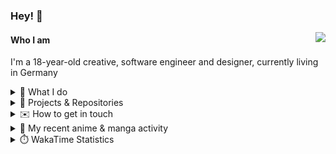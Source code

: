 ### Hey! 👋

[<img src="https://lanyard-profile-readme.vercel.app/api/228965621478588416" align="right">](https://discord.com/users/228965621478588416)

#### Who I am

I'm a 18-year-old creative, software engineer and designer, currently living in Germany

<details>
  <summary>💼 What I do</summary>

I currently am working on starting a publishing and management company for creatives.
I also am creative lead, community manager, and web developer at the Minecraft Server [Xenyria](https://xenyria.net) and the team behind it, [Pixelground Labs](https://pixelgroundlabs.com).
</details>

<details>
  <summary>📁 Projects & Repositories</summary>

<table>
    <thead>
        <tr>
            <th colspan=2>Svelte Libraries</th>
        </tr>
    </thead>
    <tbody>
        <tr>
            <td><a href="https://github.com/pixelgroundlabs/svelte-skinview3d">pixelgroundlabs/svelte-skinview3d</a></td>
            <td>A svelte component for rendering Minecraft SKins in 3D based on <a href="https://github.com/bs-community/skinview3d">skinview3d</a></td>
        </tr>
    </tbody>
    <thead>
        <tr>
            <th colspan=2>Minecraft Mods</th>
        </tr>
    </thead>
    <tbody>
        <tr>
            <td><a href="https://github.com/XenyriaNET/xeem">Xenyria Experience Enhancement Mod</a></td>
            <td>A client-side Minecraft Mod aiming to improve the experience on the Xenyria Minecraft Server</td>
        </tr>
    </tbody>
    <thead>
        <tr>
            <th colspan=2>Old Stuff</th>
        </tr>
    </thead>
    <tbody>
        <tr>
            <td><a href="https://github.com/OfficialCRUGG/lwstatus">lwstatus</a></td>
            <td>Lightweight webserver exposing various system metrics as a JSON endpoint and frontend</td>
        </tr>
        <tr>
            <td><a href="https://github.com/OfficialCRUGG/cfddns">cfddns / cloudflare-dyndns</a></td>
            <td>Simple application to run in the background that regularly checks for IP address changes and updates specific Cloudflare DNS Records accordingly. <s><i>Not sure how this still works...</i></s></td>
        </tr>
    </tbody>
</table>

</details>

<details>
  <summary>✉️ How to get in touch</summary>
  
> Sorted by how quickly you can expect a reply
- [Hit me up on Discord](https://discord.com/users/228965621478588416)
- [Hit me up on Twitter](https://twitter.com/cruggdev)
- [Send me a mail](mailto:me@crg.sh)
</details>


<details>
  <summary>🌸 My recent anime & manga activity</summary>
  
<!-- ANILIST_ACTIVITY:start -->

-   📺 Watched episode 1 of [Classroom of the Elite Season 3](https://anilist.co/anime/146066) (21:07, 15 May 2024)
-   📺 Plans to watch [Laid-Back Camp](https://anilist.co/anime/98444) (19:12, 15 May 2024)
-   📺 Completed [Classroom of the Elite Season 2](https://anilist.co/anime/145545) (00:29, 15 May 2024)
-   📺 Watched episode 11 - 12 of [Classroom of the Elite Season 2](https://anilist.co/anime/145545) (00:06, 15 May 2024)
-   📺 Plans to watch [Girls Band Cry](https://anilist.co/anime/164212) (15:47, 14 May 2024)

<!-- ANILIST_ACTIVITY:end -->
</details>

<details>
  <summary>⏱️ WakaTime Statistics</summary>

<!--START_SECTION:waka-->

```txt
From: 11 May 2024 - To: 18 May 2024

Svelte        8 hrs 19 mins   ██████████████▒░░░░░░░░░░   57.61 %
TypeScript    2 hrs 36 mins   ████▓░░░░░░░░░░░░░░░░░░░░   18.04 %
HTML          59 mins         █▓░░░░░░░░░░░░░░░░░░░░░░░   06.91 %
JavaScript    45 mins         █▒░░░░░░░░░░░░░░░░░░░░░░░   05.27 %
JSON          33 mins         █░░░░░░░░░░░░░░░░░░░░░░░░   03.81 %
```

<!--END_SECTION:waka-->
</details>
